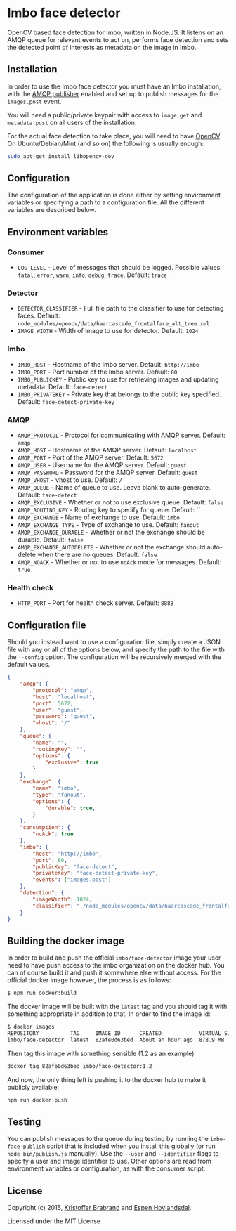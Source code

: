 # Imbo face detector

OpenCV based face detection for Imbo, written in Node.JS. It listens on an AMQP queue for relevant events to act on, performs face detection and sets the detected point of interests as metadata on the image in Imbo.

## Installation

In order to use the Imbo face detector you must have an Imbo installation, with the [AMQP publisher](https://github.com/imbo/imbo-amqp-publisher) enabled and set up to publish messages for the `images.post` event.

You will need a public/private keypair with access to `image.get` and `metadata.post` on all users of the installation.

For the actual face detection to take place, you will need to have [OpenCV](http://opencv.org). On Ubuntu/Debian/Mint (and so on) the following is usually enough:

```sh
sudo apt-get install libopencv-dev
```

## Configuration

The configuration of the application is done either by setting environment variables or specifying a path to a configuration file. All the different variables are described below.

## Environment variables

### Consumer

- `LOG_LEVEL` - Level of messages that should be logged. Possible values: `fatal`, `error`, `warn`, `info`, `debug`, `trace`. Default: `trace`

### Detector

- `DETECTOR_CLASSIFIER` - Full file path to the classifier to use for detecting faces. Default: `node_modules/opencv/data/haarcascade_frontalface_alt_tree.xml`
- `IMAGE_WIDTH` - Width of image to use for detector. Default: `1024`

### Imbo

- `IMBO_HOST` - Hostname of the Imbo server. Default: `http://imbo`
- `IMBO_PORT` - Port number of the Imbo server. Default: `80`
- `IMBO_PUBLICKEY` - Public key to use for retrieving images and updating metadata. Default: `face-detect`
- `IMBO_PRIVATEKEY` - Private key that belongs to the public key specified. Default: `face-detect-private-key`

### AMQP

- `AMQP_PROTOCOL` - Protocol for communicating with AMQP server. Default: `amqp`
- `AMQP_HOST` - Hostname of the AMQP server. Default: `localhost`
- `AMQP_PORT` - Port of the AMQP server. Default: `5672`
- `AMQP_USER` - Username for the AMQP server. Default: `guest`
- `AMQP_PASSWORD` - Password for the AMQP server. Default: `guest`
- `AMQP_VHOST` - vhost to use. Default: `/`
- `AMQP_QUEUE` - Name of queue to use. Leave blank to auto-generate. Default: `face-detect`
- `AMQP_EXCLUSIVE` - Whether or not to use exclusive queue. Default: `false`
- `AMQP_ROUTING_KEY` - Routing key to specify for queue. Default: ``
- `AMQP_EXCHANGE` - Name of exchange to use. Default: `imbo`
- `AMQP_EXCHANGE_TYPE` - Type of exchange to use. Default: `fanout`
- `AMQP_EXCHANGE_DURABLE` - Whether or not the exchange should be durable. Default: `false`
- `AMQP_EXCHANGE_AUTODELETE` - Whether or not the exchange should auto-delete when there are no queues. Default: `false`
- `AMQP_NOACK` - Whether or not to use `noAck` mode for messages. Default: `true`

### Health check

- `HTTP_PORT` - Port for health check server. Default: `8888`

## Configuration file

Should you instead want to use a configuration file, simply create a JSON file with any or all of the options below, and specify the path to the file with the `--config` option. The configuration will be recursively merged with the default values.

```json
{
    "amqp": {
        "protocol": "amqp",
        "host": "localhost",
        "port": 5672,
        "user": "guest",
        "password": "guest",
        "vhost": "/"
    },
    "queue": {
        "name": "",
        "routingKey": "",
        "options": {
            "exclusive": true
        }
    },
    "exchange": {
        "name": "imbo",
        "type": "fanout",
        "options": {
            "durable": true,
        }
    },
    "consumption": {
        "noAck": true
    },
    "imbo": {
        "host": "http://imbo",
        "port": 80,
        "publicKey": "face-detect",
        "privateKey": "face-detect-private-key",
        "events": ["images.post"]
    },
    "detection": {
        "imageWidth": 1024,
        "classifier": "./node_modules/opencv/data/haarcascade_frontalface_alt_tree.xml"
    }
}
```

## Building the docker image
In order to build and push the official `imbo/face-detector` image your user need to have push access to the imbo organization on the docker hub. You can of course build it and push it somewhere else without access. For the official docker image however, the process is as follows:

```sh
$ npm run docker:build
```

The docker image will be built with the `latest` tag and you should tag it with something appropriate in addition to that. In order to find the image id:

```sh
$ docker images
REPOSITORY          TAG     IMAGE ID      CREATED            VIRTUAL SIZE
imbo/face-detector  latest  82afe0d63bed  About an hour ago  878.9 MB
```

Then tag this image with something sensible (1.2 as an example):

```sh
docker tag 82afe0d63bed imbo/face-detector:1.2
```

And now, the only thing left is pushing it to the docker hub to make it publicly available:

```sh
npm run docker:push
```

## Testing

You can publish messages to the queue during testing by running the `imbo-face-publish` script that is included when you install this globally (or run `node bin/publish.js` manually). Use the `--user` and `--identifier` flags to specify a user and image identifier to use. Other options are read from environment variables or configuration, as with the consumer script.

## License

Copyright (c) 2015, [Kristoffer Brabrand](mailto:kristoffer@brabrand.no) and [Espen Hovlandsdal](mailto:espen@hovlandsdal.com).

Licensed under the MIT License
